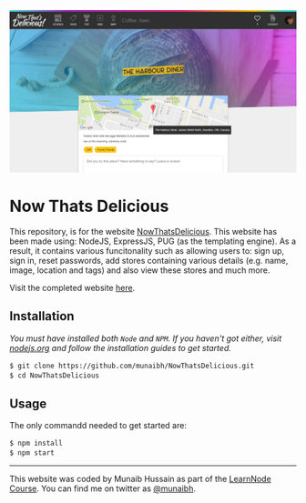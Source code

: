 ![NowThats Delicious Screenshot](/src/public/images//DetailsPage.png)


# Now Thats Delicious

This repository, is for the website [NowThatsDelicious](https://thatsdelicious.munaibh.com). This website has been made using: NodeJS, ExpressJS, PUG (as the templating engine). As a result, it contains various funcitonality such as allowing users to: sign up, sign in, reset passwords, add stores containing various details (e.g. name, image, location and tags) and also view these stores and much more.


Visit the completed website [here](https://thatsdelicious.munaibh.com).



## Installation

*You must have installed both `Node` and `NPM`. If you haven't got either, visit [nodejs.org](https://www.nodejs.org) and follow the installation guides to get started.*

```bash
$ git clone https://github.com/munaibh/NowThatsDelicious.git
$ cd NowThatsDelicious
```

## Usage

The only commandd needed to get started are:

```bash
$ npm install
$ npm start
```

---

This website was coded by Munaib Hussain as part of the [LearnNode Course](http://learnnode.com). You can find me on twitter as [@munaibh](https://twitter.com/munaibh).
